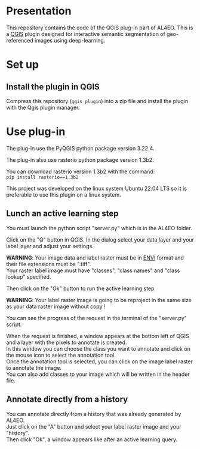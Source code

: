 # Presentation
This repository contains the code of the QGIS plug-in part of AL4EO. This is a
[QGIS](https://www.qgis.org/en/site/) plugin designed for interactive semantic 
segmentation of geo-referenced images using deep-learning. 

# Set up

## Install the plugin in QGIS
Compress this repository (`qgis_plugin`) into a zip file and install the plugin with the Qgis plugin manager.

# Use plug-in
The plug-in use the PyQGIS python package version 3.22.4.

The plug-in also use rasterio python package version 1.3b2.

You can download rasterio version 1.3b2 with the command:  
```pip install rasterio==1.3b2```

This project was developed on the linux system Ubuntu 22.04 LTS so it is preferable to use this plugin on a linux system.

## Lunch an active learning step
You must launch the python script "server.py" which is in the AL4EO folder.

Click on the "Q" button in QGIS. 
In the dialog select your data layer and your label layer and adjust your settings.

<strong>WARNING</strong>: Your image data and label raster must be in [ENVI](https://www.l3harrisgeospatial.com/docs/enviimagefiles.html#:~:text=The%20ENVI%20image%20format%20is,an%20accompanying%20ASCII%20header%20file.) format
and their file extensions must be ".tiff".  
Your raster label image must have "classes", "class names" and "class lookup" specified.

Then click on the "Ok" button to run the active learning step 

<strong>WARNING</strong>: Your label raster image is going to be reproject in the same size as your data raster image
without copy ! 

You can see the progress of the request in the terminal of the "server.py" script.

When the request is finished, a window appears at the bottom left of QGIS and a layer with the pixels to annotate is created.  
In this window you can choose the class you want to annotate and click on the mouse icon to select the annotation tool.    
Once the annotation tool is selected, you can click on the image label raster to annotate the image.    
You can also add classes to your image which will be written in the header file.

## Annotate directly from a history

You can annotate directly from a history that was already generated by AL4EO.  
Just click on the "A" button and select your label raster image and your "history".  
Then click "Ok", a window appears like after an active learning query.
  






